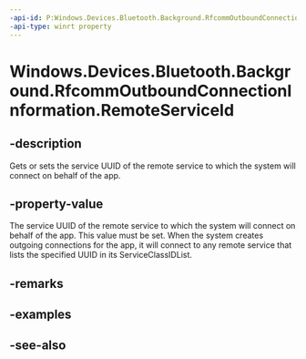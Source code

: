 ```yaml
---
-api-id: P:Windows.Devices.Bluetooth.Background.RfcommOutboundConnectionInformation.RemoteServiceId
-api-type: winrt property
---
```


<!-- Property syntax
public Windows.Devices.Bluetooth.Rfcomm.RfcommServiceId RemoteServiceId { get;  set; }
-->

# Windows.Devices.Bluetooth.Background.RfcommOutboundConnectionInformation.RemoteServiceId

## -description
Gets or sets the service UUID of the remote service to which the system will connect on behalf of the app.

## -property-value
The service UUID of the remote service to which the system will connect on behalf of the app. This value must be set. When the system creates outgoing connections for the app, it will connect to any remote service that lists the specified UUID in its ServiceClassIDList.

## -remarks

## -examples

## -see-also
